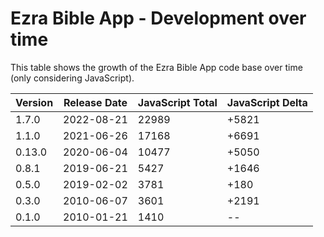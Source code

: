 # Ezra Bible App - Development over time

This table shows the growth of the Ezra Bible App code base over time (only considering JavaScript).

Version | Release Date | JavaScript Total | JavaScript Delta
--------| -------------|------------------|------------------
1.7.0   | 2022-08-21   | 22989            | +5821
1.1.0   | 2021-06-26   | 17168            | +6691
0.13.0  | 2020-06-04   | 10477            | +5050
0.8.1   | 2019-06-21   | 5427             | +1646
0.5.0   | 2019-02-02   | 3781             | +180
0.3.0   | 2010-06-07   | 3601             | +2191
0.1.0   | 2010-01-21   | 1410             | --